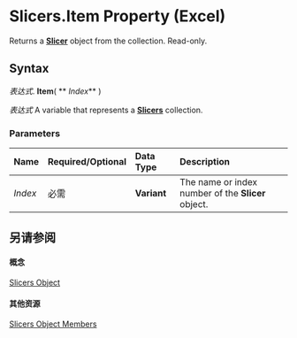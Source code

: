 
# Slicers.Item Property (Excel)

Returns a  **[Slicer](577be0f6-4eda-0093-8899-097f3c900383.md)** object from the collection. Read-only.


## Syntax

 _表达式_. **Item**( ** _Index_** )

 _表达式_ A variable that represents a **[Slicers](12b67ff5-cf66-35d1-2c72-9aa2f4a396a0.md)** collection.


### Parameters



|**Name**|**Required/Optional**|**Data Type**|**Description**|
|:-----|:-----|:-----|:-----|
| _Index_|必需|**Variant**|The name or index number of the  **Slicer** object.|

## 另请参阅


#### 概念


[Slicers Object](12b67ff5-cf66-35d1-2c72-9aa2f4a396a0.md)
#### 其他资源


[Slicers Object Members](http://msdn.microsoft.com/library/e3afc17e-349d-a809-828b-01abcab42e99%28Office.15%29.aspx)